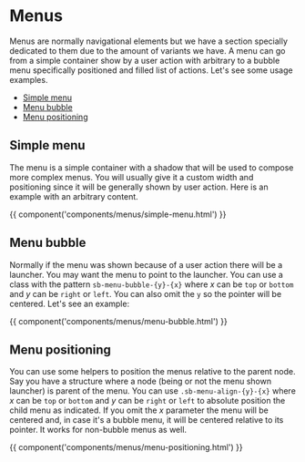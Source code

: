 # Menus

Menus are normally navigational elements but we have a section specially dedicated to them due to the amount of variants we have. A menu can go from a simple container show by a user action with arbitrary to a bubble menu specifically positioned and filled list of actions. Let's see some usage examples.

- [Simple menu](#simple-menu)
- [Menu bubble](#menu-bubble)
- [Menu positioning](#menu-positioning)

## Simple menu

The menu is a simple container with a shadow that will be used to compose more complex menus. You will usually give it a custom width and positioning since it will be generally shown by user action. Here is an example with an arbitrary content.

{{ component('components/menus/simple-menu.html') }}

## Menu bubble

Normally if the menu was shown because of a user action there will be a launcher. You may want the menu to point to the launcher. You can use a class with the pattern `sb-menu-bubble-{y}-{x}` where *x* can be `top` or `bottom` and *y* can be `right` or `left`. You can also omit the `y` so the pointer will be centered. Let's see an example:

{{ component('components/menus/menu-bubble.html') }}

## Menu positioning

You can use some helpers to position the menus relative to the parent node. Say you have a structure where a node (being or not the menu shown launcher) is parent of the menu. You can use `.sb-menu-align-{y}-{x}` where *x* can be `top` or `bottom` and *y* can be `right` or `left` to absolute position the child menu as indicated. If you omit the *x* parameter the menu will be centered and, in case it's a bubble menu, it will be centered relative to its pointer. It works for non-bubble menus as well.

{{ component('components/menus/menu-positioning.html') }}
